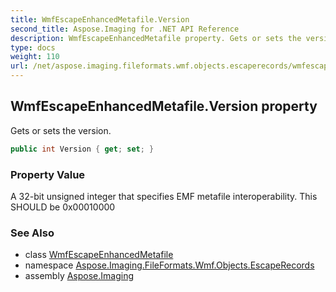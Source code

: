 ```yaml
---
title: WmfEscapeEnhancedMetafile.Version
second_title: Aspose.Imaging for .NET API Reference
description: WmfEscapeEnhancedMetafile property. Gets or sets the version
type: docs
weight: 110
url: /net/aspose.imaging.fileformats.wmf.objects.escaperecords/wmfescapeenhancedmetafile/version/
---
```

## WmfEscapeEnhancedMetafile.Version property

Gets or sets the version.

```csharp
public int Version { get; set; }
```

### Property Value

A 32-bit unsigned integer that specifies EMF metafile interoperability. This SHOULD be 0x00010000

### See Also

* class [WmfEscapeEnhancedMetafile](../)
* namespace [Aspose.Imaging.FileFormats.Wmf.Objects.EscapeRecords](../../wmfescapeenhancedmetafile/)
* assembly [Aspose.Imaging](../../../)


